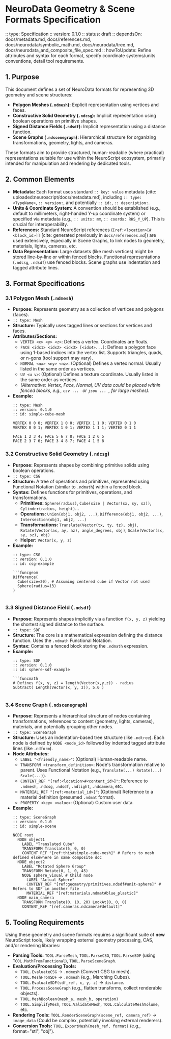 # NeuroData Geometry & Scene Formats Specification

:: type: Specification
:: version: 0.1.0
:: status: draft
:: dependsOn: docs/metadata.md, docs/references.md, docs/neurodata/symbolic_math.md, docs/neurodata/tree.md, docs/neurodata_and_composite_file_spec.md
:: howToUpdate: Refine attributes and syntax for each format, specify coordinate systems/units conventions, detail tool requirements.

## 1. Purpose

This document defines a set of NeuroData formats for representing 3D geometry and scene structures:
* **Polygon Meshes (`.ndmesh`):** Explicit representation using vertices and faces.
* **Constructive Solid Geometry (`.ndcsg`):** Implicit representation using boolean operations on primitive shapes.
* **Signed Distance Fields (`.ndsdf`):** Implicit representation using a distance function.
* **Scene Graphs (`.ndscenegraph`):** Hierarchical structure for organizing transformations, geometry, lights, and cameras.

These formats aim to provide structured, human-readable (where practical) representations suitable for use within the NeuroScript ecosystem, primarily intended for manipulation and rendering by dedicated tools.

## 2. Common Elements

* **Metadata:** Each format uses standard `:: key: value` metadata [cite: uploaded:neuroscript/docs/metadata.md], including `:: type: <TypeName>`, `:: version:`, and potentially `:: id:`, `:: description:`.
* **Units & Coordinate System:** A convention should be established (e.g., default to millimeters, right-handed Y-up coordinate system) or specified via metadata (e.g., `:: units: mm`, `:: coords: RHS_Y_UP`). This is crucial for interoperability.
* **References:** Standard NeuroScript references (`[ref:<location>[#<block_id>]]` [cite: generated previously in `docs/references.md`]) are used extensively, especially in Scene Graphs, to link nodes to geometry, materials, lights, cameras, etc.
* **Data Representation:** Large datasets (like mesh vertices) might be stored line-by-line or within fenced blocks. Functional representations (`.ndcsg`, `.ndsdf`) use fenced blocks. Scene graphs use indentation and tagged attribute lines.

## 3. Format Specifications

### 3.1 Polygon Mesh (`.ndmesh`)

* **Purpose:** Represents geometry as a collection of vertices and polygons (faces).
* `:: type: Mesh`
* **Structure:** Typically uses tagged lines or sections for vertices and faces.
* **Attributes/Sections:**
    * `VERTEX <x> <y> <z>`: Defines a vertex. Coordinates are floats.
    * `FACE <idx1> <idx2> <idx3> [<idx4>...]`: Defines a polygon face using 1-based indices into the vertex list. Supports triangles, quads, or n-gons (tool support may vary).
    * `NORMAL <nx> <ny> <nz>`: (Optional) Defines a vertex normal. Usually listed in the same order as vertices.
    * `UV <u v>`: (Optional) Defines a texture coordinate. Usually listed in the same order as vertices.
    * *(Alternative: Vertex, Face, Normal, UV data could be placed within fenced blocks, e.g., ```csv ... ``` or ```json ... ```, for large meshes).*
* **Example:**
    ```ndmesh
    :: type: Mesh
    :: version: 0.1.0
    :: id: simple-cube-mesh

    VERTEX 0 0 0; VERTEX 1 0 0; VERTEX 1 1 0; VERTEX 0 1 0
    VERTEX 0 0 1; VERTEX 1 0 1; VERTEX 1 1 1; VERTEX 0 1 1

    FACE 1 2 3 4; FACE 5 6 7 8; FACE 1 2 6 5
    FACE 2 3 7 6; FACE 3 4 8 7; FACE 4 1 5 8
    ```

### 3.2 Constructive Solid Geometry (`.ndcsg`)

* **Purpose:** Represents shapes by combining primitive solids using boolean operations.
* `:: type: CSG`
* **Structure:** A tree of operations and primitives, represented using Functional Notation (similar to `.ndmath`) within a fenced block.
* **Syntax:** Defines functions for primitives, operations, and transformations.
    * **Primitives:** `Sphere(radius)`, `Cube(size | Vector(sx, sy, sz))`, `Cylinder(radius, height)`...
    * **Operations:** `Union(obj1, obj2, ...)`, `Difference(obj1, obj2, ...)`, `Intersection(obj1, obj2, ...)`
    * **Transformations:** `Translate(Vector(tx, ty, tz), obj)`, `Rotate(Vector(ax, ay, az), angle_degrees, obj)`, `Scale(Vector(sx, sy, sz), obj)`
    * **Helper:** `Vector(x, y, z)`
* **Example:**
    ```ndcsg
    :: type: CSG
    :: version: 0.1.0
    :: id: csg-example

    ```funcgeom
    Difference(
      Cube(size=20), # Assuming centered cube if Vector not used
      Sphere(radius=13)
    )
    ```
    ```

### 3.3 Signed Distance Field (`.ndsdf`)

* **Purpose:** Represents shapes implicitly via a function `f(x, y, z)` yielding the shortest signed distance to the surface.
* `:: type: SDF`
* **Structure:** The core is a mathematical expression defining the distance function. Uses the `.ndmath` Functional Notation.
* **Syntax:** Contains a fenced block storing the `.ndmath` expression.
* **Example:**
    ```ndsdf
    :: type: SDF
    :: version: 0.1.0
    :: id: sphere-sdf-example

    ```funcmath
    # Defines f(x, y, z) = length(Vector(x,y,z)) - radius
    Subtract( Length(Vector(x, y, z)), 5.0 )
    ```
    ```

### 3.4 Scene Graph (`.ndscenegraph`)

* **Purpose:** Represents a hierarchical structure of nodes containing transformations, references to content (geometry, lights, cameras), materials, and potentially grouping other nodes.
* `:: type: SceneGraph`
* **Structure:** Uses an indentation-based tree structure (like `.ndtree`). Each node is defined by `NODE <node_id>` followed by indented tagged attribute lines (like `.ndform`).
* **Node Attributes:**
    * `LABEL "<friendly_name>"`: (Optional) Human-readable name.
    * `TRANSFORM <transform_definition>`: Node's transformation relative to parent. Uses Functional Notation (e.g., `Translate(...) Rotate(...) Scale(...)`).
    * `CONTENT_REF "[ref:<location>#<content_id>]"`: Reference to `.ndmesh`, `.ndcsg`, `.ndsdf`, `.ndlight`, `.ndcamera`, etc.
    * `MATERIAL_REF "[ref:<material_id>]"`: (Optional) Reference to a material definition (presumed `.ndmat` format).
    * `PROPERTY <key> <value>`: (Optional) Custom user data.
* **Example:**
    ```ndscenegraph
    :: type: SceneGraph
    :: version: 0.1.0
    :: id: simple-scene

    NODE root
      NODE object1
        LABEL "Translated Cube"
        TRANSFORM Translate(5, 0, 0)
        CONTENT_REF "[ref:this#simple-cube-mesh]" # Refers to mesh defined elsewhere in same composite doc
      NODE object2
        LABEL "Rotated Sphere Group"
        TRANSFORM Rotate(0, 1, 0, 45)
        NODE sphere_visual # Child node
          LABEL "Actual Sphere"
          CONTENT_REF "[ref:geometry/primitives.ndsdf#unit-sphere]" # Refers to SDF in another file
          MATERIAL_REF "[ref:materials.ndmat#blue_plastic]"
      NODE main_camera
        TRANSFORM Translate(0, 10, 20) LookAt(0, 0, 0)
        CONTENT_REF "[ref:cameras.ndcamera#default]"
    ```

## 5. Tooling Requirements

Using these geometry and scene formats requires a significant suite of **new** NeuroScript tools, likely wrapping external geometry processing, CAS, and/or rendering libraries:
* **Parsing Tools:** `TOOL.ParseMesh`, `TOOL.ParseCSG`, `TOOL.ParseSDF` (using `TOOL.MathFromFunctional`), `TOOL.ParseSceneGraph`.
* **Evaluation/Processing Tools:**
    * `TOOL.EvaluateCSG` -> `.ndmesh` (Convert CSG to mesh).
    * `TOOL.MeshFromSDF` -> `.ndmesh` (e.g., Marching Cubes).
    * `TOOL.EvaluateSDF(sdf_ref, x, y, z)` -> `distance`.
    * `TOOL.ProcessSceneGraph` (e.g., flatten transforms, collect renderable objects).
    * `TOOL.MeshBoolean(mesh_a, mesh_b, operation)`
    * `TOOL.SimplifyMesh`, `TOOL.ValidateMesh`, `TOOL.CalculateMeshVolume`, etc.
* **Rendering Tools:** `TOOL.RenderSceneGraph(scene_ref, camera_ref)` -> `image_data` (Could be complex, potentially invoking external renderers).
* **Conversion Tools:** `TOOL.ExportMesh(mesh_ref, format)` (e.g., format="stl", "obj").
